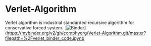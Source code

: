 # Verlet-Algorithm
Verlet algorithm is industrial standarded recursive algorithm for conservative forced system.
[![Binder](https://mybinder.org/badge_logo.svg)](https://mybinder.org/v2/gh/comphyorg/Verlet-Algorithm.git/master?filepath=%2Fverlet_binder_code.ipynb
